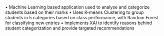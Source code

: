  • Machine Learning based application used to analyse and categorize students based on their marks
 • Uses K-means Clustering to group students in 5 categories based on class performance, with Random Forest for classifying new
 entries
 • Implements XAI to identify reasons behind student categorization and provide targeted recommendations

